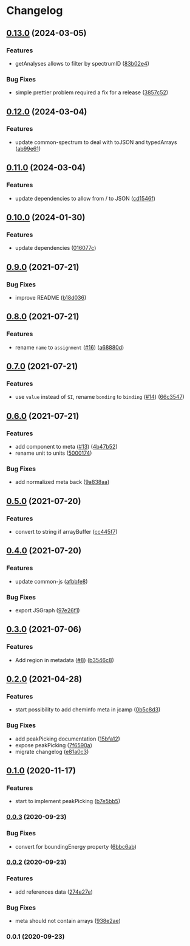 # Changelog

## [0.13.0](https://github.com/cheminfo/xps-analysis/compare/v0.12.0...v0.13.0) (2024-03-05)


### Features

* getAnalyses allows to filter by spectrumID ([83b02e4](https://github.com/cheminfo/xps-analysis/commit/83b02e4565940c8d1a3d6f6f702d96978f74e8a6))


### Bug Fixes

* simple prettier problem required a fix for a release ([3857c52](https://github.com/cheminfo/xps-analysis/commit/3857c528265dea8e7c26a116f530bf846bb05eb2))

## [0.12.0](https://github.com/cheminfo/xps-analysis/compare/v0.11.0...v0.12.0) (2024-03-04)


### Features

* update common-spectrum to deal with toJSON and typedArrays ([ab99e61](https://github.com/cheminfo/xps-analysis/commit/ab99e6126b439c61612f952fa720de5f69b98d7f))

## [0.11.0](https://github.com/cheminfo/xps-analysis/compare/v0.10.0...v0.11.0) (2024-03-04)


### Features

* update dependencies to allow from / to JSON ([cd1546f](https://github.com/cheminfo/xps-analysis/commit/cd1546f4389b0cf0433f483c9aef19fe405dfada))

## [0.10.0](https://github.com/cheminfo/xps-analysis/compare/v0.9.0...v0.10.0) (2024-01-30)


### Features

* update dependencies ([016077c](https://github.com/cheminfo/xps-analysis/commit/016077c1aa7a961fbbbacc950a432344cee8a2dd))

## [0.9.0](https://www.github.com/cheminfo/xps-analysis/compare/v0.8.0...v0.9.0) (2021-07-21)


### Bug Fixes

* improve README ([b18d036](https://www.github.com/cheminfo/xps-analysis/commit/b18d036994810e72a04153d594da1b99dc6646c2))

## [0.8.0](https://www.github.com/cheminfo/xps-analysis/compare/v0.7.0...v0.8.0) (2021-07-21)


### Features

* rename `name` to `assignment` ([#16](https://www.github.com/cheminfo/xps-analysis/issues/16)) ([a68880d](https://www.github.com/cheminfo/xps-analysis/commit/a68880dfba38842adba197a9767d7131049ecc8d))

## [0.7.0](https://www.github.com/cheminfo/xps-analysis/compare/v0.6.0...v0.7.0) (2021-07-21)


### Features

* use `value` instead of `SI`, rename `bonding` to `binding` ([#14](https://www.github.com/cheminfo/xps-analysis/issues/14)) ([66c3547](https://www.github.com/cheminfo/xps-analysis/commit/66c354734f6d97b78fe0c1d1c43fed4178b94008))

## [0.6.0](https://www.github.com/cheminfo/xps-analysis/compare/v0.5.0...v0.6.0) (2021-07-21)


### Features

* add component to meta ([#13](https://www.github.com/cheminfo/xps-analysis/issues/13)) ([4b47b52](https://www.github.com/cheminfo/xps-analysis/commit/4b47b529b44baf6e1720534ace05f22975061efe))
* rename unit to units ([5000174](https://www.github.com/cheminfo/xps-analysis/commit/500017490ecaff09b8a6d8263c4118cff90329fb))


### Bug Fixes

* add normalized meta back ([9a838aa](https://www.github.com/cheminfo/xps-analysis/commit/9a838aa372f4d194db068084cf3cc96301d28ed3))

## [0.5.0](https://www.github.com/cheminfo/xps-analysis/compare/v0.4.0...v0.5.0) (2021-07-20)


### Features

* convert to string if arrayBuffer ([cc445f7](https://www.github.com/cheminfo/xps-analysis/commit/cc445f72ec673a106d62fcbe56bdd07935029e36))

## [0.4.0](https://www.github.com/cheminfo/xps-analysis/compare/v0.3.0...v0.4.0) (2021-07-20)


### Features

* update common-js ([afbbfe8](https://www.github.com/cheminfo/xps-analysis/commit/afbbfe8b1024f59f3bbca96a6a8672211658720d))


### Bug Fixes

* export JSGraph ([97e26f1](https://www.github.com/cheminfo/xps-analysis/commit/97e26f1b9a596c6e538dff61d8d924a19e9335f9))

## [0.3.0](https://www.github.com/cheminfo/xps-analysis/compare/v0.2.0...v0.3.0) (2021-07-06)


### Features

* Add region in metadata ([#8](https://www.github.com/cheminfo/xps-analysis/issues/8)) ([b3546c8](https://www.github.com/cheminfo/xps-analysis/commit/b3546c8e048f8fa4e00510bd9732ed1433b52b71))

## [0.2.0](https://www.github.com/cheminfo/xps-analysis/compare/v0.1.0...v0.2.0) (2021-04-28)


### Features

* start possibility to add cheminfo meta in jcamp ([0b5c8d3](https://www.github.com/cheminfo/xps-analysis/commit/0b5c8d3cd1dd6fbe3c61384ca903577a774f7575))


### Bug Fixes

* add peakPicking documentation ([15bfa12](https://www.github.com/cheminfo/xps-analysis/commit/15bfa1257e8d136fe91aefcf41f0ec6455ca21c7))
* expose peakPicking ([7f6590a](https://www.github.com/cheminfo/xps-analysis/commit/7f6590a7717d739b285a2686ed090150c981ce6b))
* migrate changelog ([e81a0c3](https://www.github.com/cheminfo/xps-analysis/commit/e81a0c319ea328b65db779449b8d30998af83269))

## [0.1.0](https://github.com/cheminfo/xps-analysis/compare/v0.0.3...v0.1.0) (2020-11-17)


### Features

* start to implement peakPicking ([b7e5bb5](https://github.com/cheminfo/xps-analysis/commit/b7e5bb5a2fbeb4894700cf29f53cfff67b8d58c8))

### [0.0.3](https://github.com/cheminfo/xps-analysis/compare/v0.0.2...v0.0.3) (2020-09-23)


### Bug Fixes

* convert for boundingEnergy property ([6bbc6ab](https://github.com/cheminfo/xps-analysis/commit/6bbc6ab933a5b040da3c36557cf19b4b205bd9a9))

### [0.0.2](https://github.com/cheminfo/xps-analysis/compare/v0.0.1...v0.0.2) (2020-09-23)


### Features

* add references data ([274e27e](https://github.com/cheminfo/xps-analysis/commit/274e27e7e993ab8219dc556cc141a73311f013a1))


### Bug Fixes

* meta should not contain arrays ([938e2ae](https://github.com/cheminfo/xps-analysis/commit/938e2aeafbd25288d298e481f0c5f2e2f77c0a1a))

### 0.0.1 (2020-09-23)
